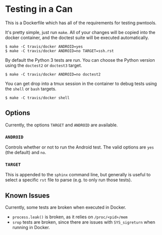 # Testing in a Can

This is a Dockerfile which has all of the requirements for testing pwntools.

It's pretty simple, just run `make`.  All of your changes will be copied into the docker container, and the doctest suite will be executed automatically.

```shell
$ make -C travis/docker ANDROID=yes
$ make -C travis/docker ANDROID=no TARGET=ssh.rst
```

By default the Python 3 tests are run. You can choose the Python version using the `doctest2` or `doctest3` target.

```shell
$ make -C travis/docker ANDROID=no doctest2
```

You can get drop into a tmux session in the container to debug tests using the `shell` or `bash` targets.

```shell
$ make -C travis/docker shell
```

## Options

Currently, the options `TARGET` and `ANDROID` are available.

### `ANDROID`

Controls whether or not to run the Android test.  The valid options are ``yes`` (the default) and ``no``.

### `TARGET`

This is appended to the `sphinx` command line, but generally is useful to select a specific `rst` file to parse (e.g. to only run those tests).

## Known Issues

Currently, some tests are broken when executed in Docker.

- `process.leak()` is broken, as it relies on `/proc/<pid>/mem`
- `srop` tests are broken, since there are issues with `SYS_sigreturn` when running in Docker.
